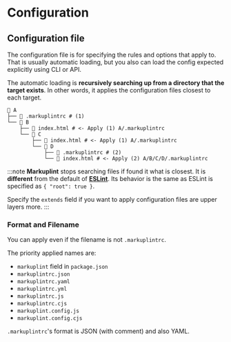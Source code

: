 # Configuration

## Configuration file

The configuration file is for specifying the rules and options that apply to. That is usually automatic loading, but you also can load the config expected explicitly using CLI or API.

The automatic loading is **recursively searching up from a directory that the target exists**. In other words, it applies the configuration files closest to each target.

```
📂 A
├── 📄 .markuplintrc # (1)
└── 📂 B
    ├── 📄 index.html # <- Apply (1) A/.markuplintrc
    └── 📂 C
        ├── 📄 index.html # <- Apply (1) A/.markuplintrc
        └── 📂 D
            ├── 📄 .markuplintrc # (2)
            └── 📄 index.html # <- Apply (2) A/B/C/D/.markuplintrc
```

:::note
**Markuplint** stops searching files if found it what is closest. It is **different** from the default of [**ESLint**](https://eslint.org/docs/latest/user-guide/configuring/configuration-files#cascading-and-hierarchy). Its behavior is the same as ESLint is specified as `{ "root": true }`.

Specify the `extends` field if you want to apply configuration files are upper layers more.
:::

### Format and Filename

You can apply even if the filename is not `.markuplintrc`.

The priority applied names are:

- `markuplint` field in `package.json`
- `markuplintrc.json`
- `markuplintrc.yaml`
- `markuplintrc.yml`
- `markuplintrc.js`
- `markuplintrc.cjs`
- `markuplint.config.js`
- `markuplint.config.cjs`

`.markuplintrc`'s format is JSON (with comment) and also YAML.
